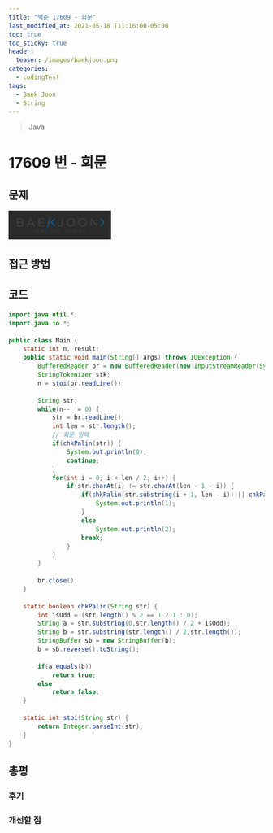 ```yaml
---
title: "백준 17609 - 회문"
last_modified_at: 2021-05-18 T11:16:00-05:00
toc: true
toc_sticky: true
header:
  teaser: /images/baekjoon.png
categories:
  - codingTest
tags:
  - Baek Joon
  - String
---
```


> Java

# 17609 번 - 회문

## 문제

[<img src="/images/baekjoon.png" width="40%" height="40%">](https://www.acmicpc.net/problem/17609)

## 접근 방법

## 코드

```java
import java.util.*;
import java.io.*;

public class Main {
	static int n, result;
	public static void main(String[] args) throws IOException {
		BufferedReader br = new BufferedReader(new InputStreamReader(System.in));
    	StringTokenizer stk;
    	n = stoi(br.readLine());

    	String str;
    	while(n-- != 0) {
    		str = br.readLine();
    		int len = str.length();
    		// 회문 일때
    		if(chkPalin(str)) {
    			System.out.println(0);
    			continue;
    		}
    		for(int i = 0; i < len / 2; i++) {
    			if(str.charAt(i) != str.charAt(len - 1 - i)) {
    				if(chkPalin(str.substring(i + 1, len - i)) || chkPalin(str.substring(i, len - i - 1))) {
    					System.out.println(1);
    				}
    				else
    					System.out.println(2);
    				break;
    			}
    		}
    	}

    	br.close();
	}

	static boolean chkPalin(String str) {
		int isOdd = (str.length() % 2 == 1 ? 1 : 0);
		String a = str.substring(0,str.length() / 2 + isOdd);
		String b = str.substring(str.length() / 2,str.length());
		StringBuffer sb = new StringBuffer(b);
		b = sb.reverse().toString();

		if(a.equals(b))
			return true;
		else
			return false;
	}

	static int stoi(String str) {
    	return Integer.parseInt(str);
    }
}
```

## 총평

### 후기

### 개선할 점

<!-- ★
<img src="/images/codingTest/bj/문제번호.PNG" width="40%" height="40%">

-->
